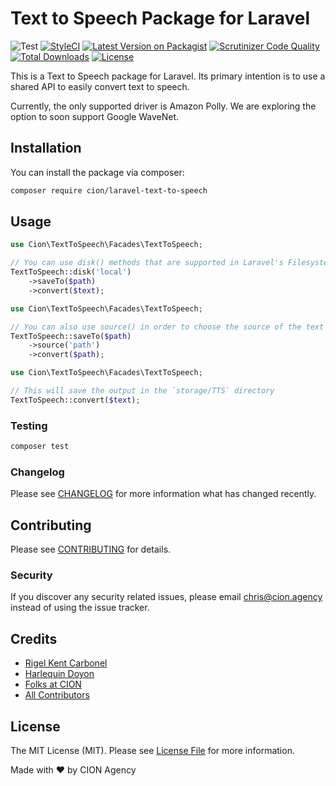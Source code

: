 # Text to Speech Package for Laravel

![Test](https://github.com/ci-on/laravel-text-to-speech/workflows/Test/badge.svg?branch=master)
[![StyleCI](https://github.styleci.io/repos/264578171/shield?branch=master)](https://github.styleci.io/repos/264578171)
[![Latest Version on Packagist](https://img.shields.io/packagist/v/cion/laravel-text-to-speech.svg?style=flat-square)](https://packagist.org/packages/cion/laravel-text-to-speech)
[![Scrutinizer Code Quality](https://scrutinizer-ci.com/g/ci-on/laravel-text-to-speech/badges/quality-score.png?b=master)](https://scrutinizer-ci.com/g/ci-on/laravel-text-to-speech/?branch=master)
[![Total Downloads](https://img.shields.io/packagist/dt/cion/laravel-text-to-speech.svg?style=flat-square)](https://packagist.org/packages/cion/laravel-text-to-speech)
[![License](https://img.shields.io/github/license/ci-on/laravel-text-to-speech.svg?style=flat-square)](https://github.com/ci-on/laravel-text-to-speech/blob/master/LICENSE.md)
<!-- [
[![Build Status](wip)](ghactions)
 -->

This is a Text to Speech package for Laravel. Its primary intention is to use a shared API to easily convert text to speech.

Currently, the only supported driver is Amazon Polly. We are exploring the option to soon support Google WaveNet.

## Installation

You can install the package via composer:

```bash
composer require cion/laravel-text-to-speech
```

## Usage

``` php
use Cion\TextToSpeech\Facades\TextToSpeech;

// You can use disk() methods that are supported in Laravel's Filesystem
TextToSpeech::disk('local')
    ->saveTo($path)
    ->convert($text);
```

``` php
use Cion\TextToSpeech\Facades\TextToSpeech;

// You can also use source() in order to choose the source of the text to be converted
TextToSpeech::saveTo($path)
    ->source('path')
    ->convert($path);
```

``` php
use Cion\TextToSpeech\Facades\TextToSpeech;

// This will save the output in the `storage/TTS` directory
TextToSpeech::convert($text);
```

### Testing

``` bash
composer test
```

### Changelog

Please see [CHANGELOG](CHANGELOG.md) for more information what has changed recently.

## Contributing

Please see [CONTRIBUTING](CONTRIBUTING.md) for details.

### Security

If you discover any security related issues, please email chris@cion.agency instead of using the issue tracker.

## Credits

- [Rigel Kent Carbonel](https://github.com/luigel)
- [Harlequin Doyon](https://github.com/harlekoy)
- [Folks at CION](https://github.com/ci-on)
- [All Contributors](../../contributors)

## License

The MIT License (MIT). Please see [License File](LICENSE.md) for more information.

Made with ❤️ by CION Agency
